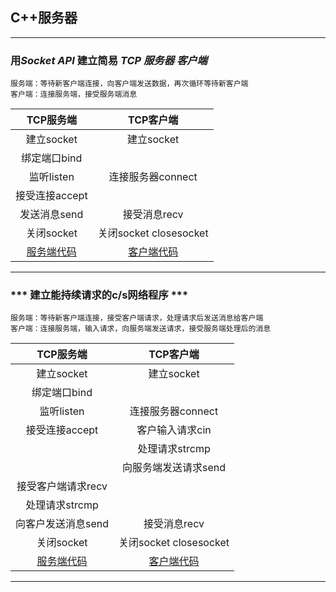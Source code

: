## C++服务器
***

### 用***Socket API*** 建立简易 ***TCP 服务器 客户端*** 

```
服务端：等待新客户端连接，向客户端发送数据，再次循环等待新客户端
客户端：连接服务端，接受服务端消息
```

| TCP服务端  | TCP客户端 | 
| :-----:| :----: | 
| 建立socket | 建立socket | 
| 绑定端口bind |  | 
|监听listen| 连接服务器connect|
|接受连接accept||
|发送消息send|接受消息recv|
|关闭socket|关闭socket closesocket|
|[服务端代码](https://github.com/1904240502/c-with-class/blob/project/project/EasyTcpServer/server.cpp)|[客户端代码](https://github.com/1904240502/c-with-class/blob/project/project/EastyTcpclient/client.cpp)|
***

### *** 建立能持续请求的c/s网络程序 ***

```
服务端：等待新客户端连接，接受客户端请求，处理请求后发送消息给客户端
客户端：连接服务端，输入请求，向服务端发送请求，接受服务端处理后的消息
```

| TCP服务端  | TCP客户端 | 
| :-----:| :----: | 
| 建立socket | 建立socket | 
| 绑定端口bind |  | 
|监听listen| 连接服务器connect|
|接受连接accept|客户输入请求cin|
||处理请求strcmp|
||向服务端发送请求send|
|接受客户端请求recv||
|处理请求strcmp||
|向客户发送消息send|接受消息recv|
|关闭socket|关闭socket closesocket|
|[服务端代码](https://github.com/1904240502/c-with-class/blob/project/project/midTcpServer/server.cpp)|[客户端代码](https://github.com/1904240502/c-with-class/blob/project/project/midTcpclient/client.cpp)|
***

